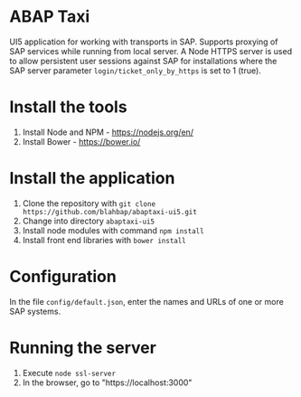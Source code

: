 # ABAP Taxi
UI5 application for working with transports in SAP. 
Supports proxying of SAP services while running from local server.
A Node HTTPS server is used to allow persistent user sessions against SAP for installations where the 
SAP server parameter `login/ticket_only_by_https` is set to 1 (true).

# Install the tools
1. Install Node and NPM - https://nodejs.org/en/
2. Install Bower - https://bower.io/

# Install the application 
1. Clone the repository with `git clone https://github.com/blahbap/abaptaxi-ui5.git`
2. Change into directory `abaptaxi-ui5`
3. Install node modules with command  `npm install`
4. Install front end libraries with `bower install`
 
# Configuration 
In the file `config/default.json`, enter the names and URLs of one or more SAP systems.


# Running the server 
1. Execute `node ssl-server`
2. In the browser, go to "https://localhost:3000"
